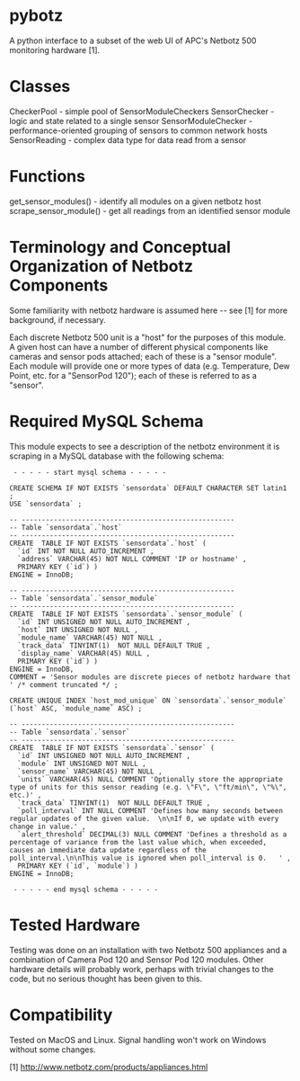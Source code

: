 # pybotz
A python interface to a subset of the web UI of APC's Netbotz 500 monitoring hardware [1].

Classes
=============================================================================
CheckerPool - simple pool of SensorModuleCheckers
SensorChecker - logic and state related to a single sensor
SensorModuleChecker - performance-oriented grouping of sensors to common 
                      network hosts
SensorReading - complex data type for data read from a sensor

Functions
=============================================================================
get_sensor_modules() - identify all modules on a given netbotz host
scrape_sensor_module() - get all readings from an identified sensor module

Terminology and Conceptual Organization of Netbotz Components
=============================================================================
Some familiarity with netbotz hardware is assumed here -- see [1] for more
background, if necessary.  

Each discrete Netbotz 500 unit is a "host" for the purposes of this module.
A given host can have a number of different physical components like cameras
and sensor pods attached; each of these is a "sensor module".  Each module
will provide one or more types of data (e.g. Temperature, Dew Point, etc. for
a "SensorPod 120"); each of these is referred to as a "sensor".

Required MySQL Schema
=============================================================================
This module expects to see a description of the netbotz environment it is 
scraping in a MySQL database with the following schema:

	 - - - - - start mysql schema - - - - -
	 
	CREATE SCHEMA IF NOT EXISTS `sensordata` DEFAULT CHARACTER SET latin1 ;
	USE `sensordata` ;
	
	-- -----------------------------------------------------
	-- Table `sensordata`.`host`
	-- -----------------------------------------------------
	CREATE  TABLE IF NOT EXISTS `sensordata`.`host` (
	  `id` INT NOT NULL AUTO_INCREMENT ,
	  `address` VARCHAR(45) NOT NULL COMMENT 'IP or hostname' ,
	  PRIMARY KEY (`id`) )
	ENGINE = InnoDB;
	
	-- -----------------------------------------------------
	-- Table `sensordata`.`sensor_module`
	-- -----------------------------------------------------
	CREATE  TABLE IF NOT EXISTS `sensordata`.`sensor_module` (
	  `id` INT UNSIGNED NOT NULL AUTO_INCREMENT ,
	  `host` INT UNSIGNED NOT NULL ,
	  `module_name` VARCHAR(45) NOT NULL ,
	  `track_data` TINYINT(1)  NOT NULL DEFAULT TRUE ,
	  `display_name` VARCHAR(45) NULL ,
	  PRIMARY KEY (`id`) )
	ENGINE = InnoDB, 
	COMMENT = 'Sensor modules are discrete pieces of netbotz hardware that ' /* comment truncated */ ;
	
	CREATE UNIQUE INDEX `host_mod_unique` ON `sensordata`.`sensor_module` (`host` ASC, `module_name` ASC) ;
	
	-- -----------------------------------------------------
	-- Table `sensordata`.`sensor`
	-- -----------------------------------------------------
	CREATE  TABLE IF NOT EXISTS `sensordata`.`sensor` (
	  `id` INT UNSIGNED NOT NULL AUTO_INCREMENT ,
	  `module` INT UNSIGNED NOT NULL ,
	  `sensor_name` VARCHAR(45) NOT NULL ,
	  `units` VARCHAR(45) NULL COMMENT 'Optionally store the appropriate type of units for this sensor reading (e.g. \"F\", \"ft/min\", \"%\", etc.)' ,
	  `track_data` TINYINT(1)  NOT NULL DEFAULT TRUE ,
	  `poll_interval` INT NULL COMMENT 'Defines how many seconds between regular updates of the given value.  \n\nIf 0, we update with every change in value.' ,
	  `alert_threshold` DECIMAL(3) NULL COMMENT 'Defines a threshold as a percentage of variance from the last value which, when exceeded, causes an immediate data update regardless of the poll_interval.\n\nThis value is ignored when poll_interval is 0.	' ,
	  PRIMARY KEY (`id`, `module`) )
	ENGINE = InnoDB;
	
	 - - - - - end mysql schema - - - - -

Tested Hardware
=============================================================================
Testing was done on an installation with two Netbotz 500 appliances and a 
combination of Camera Pod 120 and Sensor Pod 120 modules.  Other hardware 
details will probably work, perhaps with trivial changes to the code, but no
serious thought has been given to this.

Compatibility
=============================================================================
Tested on MacOS and Linux.  Signal handling won't work on Windows without
some changes.

[1] http://www.netbotz.com/products/appliances.html
